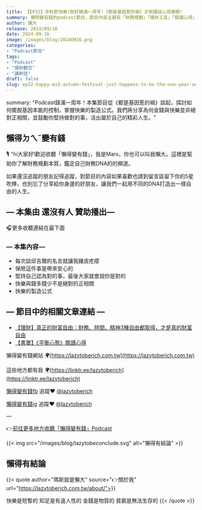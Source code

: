 ```yaml
---
title: 【EP32】中秋節快樂!剛好錄滿一周年!《都是基因惹的禍》才剛讀就心得爆棚!
summary: 懶得變有錢的podcast節目，節目內容主題有「財務規劃」「理財工具」「閱讀心得」「職涯與生活」，內容涵蓋了你與金錢會產生的所有關係。如果想要讓自己對「財務規劃」的本質有更進一步的認識，歡迎訂閱、追蹤、分享並歡迎進一步提出你的想法，讓更多人一起財務有規劃、快樂有方法。
author: 懶大
release: 2024/09/16
date: 2024-09-16
image: /images/blog/20240916.png
categories:
- "Podcast節目"
tags:
- "Podcast"
- "理財觀念"
- "講幹話"
draft: false
slug: ep32-happy-mid-autumn-festival-just-happens-to-be-the-one-year-anniversary-of-recording-its-all-the-genes-fault-just-read-and-my-thoughts-are-overflowing
---
```

summary: "Podcast錄滿一周年！本集節目從《都是基因惹的禍》談起，探討如何擺脫基因本能的控制，掌握快樂的製造公式。我們將分享為何金錢與快樂並非絕對正相關，並鼓勵你堅持做對的事，活出屬於自己的精彩人生。"

## 懶得ㄉㄟˇ變有錢

🎙️ "hi大家好!歡迎收聽「懶得變有錢」，我是Mars，你也可以叫我懶大。這裡是幫助你了解財務規劃本質，鑑定自己財務DNA的的頻道。

如果還沒追蹤的朋友記得追蹤，對節目的內容如果喜歡也請到留言區留下你的5星吹捧，也別忘了分享給你身邊的好朋友，讓我們一起用不同的DNA打造出一樣自由的人生。

## — 本集由 還沒有人 贊助播出—

🎧更多收聽連結在最下面

### — 本集內容 —

- 每次談邱吉爾的名言就讓我雞皮疙瘩
- 保險這件事是帶來安心的
- 堅持自己認為對的事，最後大家就會說你是對的
- 快樂與錢多錢少不是絕對的正相關
- 快樂的製造公式

## — 節目中的相關文章連結 —
- [【理財】真正的財富自由：財務、時間、精神3種自由都取得，才是真的財富自由](https://lazytoberich.com.tw/blog/finance-to-truly-achieve-financial-freedom-one-must-attain-three-types-of-freedom-financial-time-and-mental-freedom/)
- [【書單】《平衡心態》閱讀心得](https://lazytoberich.com.tw/blog/book-balanced-mental-reading-experience/)

懶得變有錢網站 🌍[https://lazytoberich.com.tw](https://lazytoberich.com.tw)

這些地方都有我 🌍[https://linktr.ee/lazytoberich](https://linktr.ee/lazytoberich)

[懶得變有錢fb](https://www.facebook.com/lazytoberich) 追蹤❤️ [@lazytoberich](https://www.facebook.com/lazytoberich)

[懶得變有錢ig](https://www.instagram.com/lazytoberich/) 追蹤❤️ [@lazytoberich](https://www.instagram.com/lazytoberich/)

—

👉[前往更多地方收聽「懶得變有錢」Podcast](https://solink.soundon.fm/lazytoberich)

{{< img src="/images/blog/lazytobeconclude.svg" alt="懶得有結論" >}}

## 懶得有結論

{{< quote author="瑪斯就是懶大" source="👉關於我" url="https://lazytoberich.com.tw/about/">}}

快樂是短暫的 知足是有違人性的
金錢是物質的 貧窮是無法生存的
{{< /quote >}}
